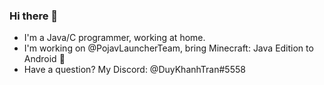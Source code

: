 ### Hi there 👋
- I'm a Java/C programmer, working at home.
- I'm working on @PojavLauncherTeam, bring Minecraft: Java Edition to Android 🚀
- Have a question? My Discord: @DuyKhanhTran#5558

<!--
**khanhduytran0/khanhduytran0** is a ✨ _special_ ✨ repository because its `README.md` (this file) appears on your GitHub profile.

Here are some ideas to get you started:

- 🔭 I’m currently working on ...
- 🌱 I’m currently learning ...
- 👯 I’m looking to collaborate on ...
- 🤔 I’m looking for help with ...
- 💬 Ask me about ...
- 📫 How to reach me: ...
- 😄 Pronouns: ...
- ⚡ Fun fact: ...
-->
